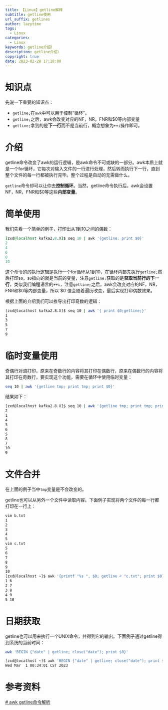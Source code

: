 ```yaml
---
title: 【Linux】getline解释
subtitle: getline使用
url_suffix: getlines
author: lazytime
tags:
  - Linux
categories:
  - Linux
keywords: getline介绍）
description: getline介绍）
copyright: true
date: 2023-02-28 17:18:00
---
```


# 知识点

先说一下重要的知识点：
- `getline;`在`awk`中可以用于控制“循环”。
- `getline;`之后，awk会改变对应的NF，NR，FNR和$0等内部变量
- `getline;`拿到的是**下一行**而不是当前行，概念想象为`++i`操作即可。

# 介绍

getline命令改变了awk的运行逻辑，是awk命令不可或缺的一部分。awk本质上就是一个for循环，它每次对输入文件的一行进行处理，然后转而执行下一行，直到整个文件的每一行都被执行完毕。整个过程是自动的无需做什么。

`getline`命令却可以让你去**控制循环**。当然，getline命令执行后，awk会设置NF，NR，FNR和$0等这些**内部变量**。

<!-- more -->

# 简单使用

我们先看一个简单的例子，打印出从1到10之间的偶数：

```ruby
[zxd@localhost kafka2.8.X]$ seq 10 | awk '{getline; print $0}'
2
4
6
8
10
```

这个命令的的执行逻辑是执行一个for循环从1到10，在循环内部先执行`getline;`然后打印`$0`，`$0`指向的就是当前的变量，注意`getline;`获取的是**获取当前行的下一行**，类似我们编程语言的`++i`，注意`getline;`之后，awk会改变对应的NF，NR，FNR和$0等内部变量，所以`$0`值会随着遍历改变，最后实现打印偶数效果。

根据上面的介绍我们可以推导出打印奇数的逻辑：

```sh
[zxd@localhost kafka2.8.X]$ seq 10 | awk '{ print $0;getline;}'
1
3
5
7
9
```

# 临时变量使用

奇偶行对调打印，原来在奇数行的内容将其打印在偶数行，原来在偶数行的内容将其打印在奇数行，要实现这个功能，需要在循环中使用临时变量：

```sh
seq 10 | awk '{getline tmp; print tmp; print $0}'
```

结果如下：

```sh
[zxd@localhost kafka2.8.X]$ seq 10 | awk '{getline tmp; print tmp; print $0}'
2
1
4
3
6
5
8
7
10
9

```

# 文件合并

在上面的例子当中`tmp`变量是不会改变的。

getline也可以从另外一个文件中读取内容。下面例子实现将两个文件的每一行都打印在一行上：

```sh
vim b.txt
1
2
3
4
5
vim c.txt
5
6
7
8
9
10
[zxd@localhost ~]$ awk '{printf "%s ", $0; getline < "c.txt"; print $0}' b.txt 
1 6
2 7
3 8
4 9
5 10
```

# 日期获取

getline也可以用来执行一个UNIX命令，并得到它的输出。下面例子通过getline得到系统的当前时间：

```sh
awk 'BEGIN {"date" | getline; close("date"); print $0}'
```

```sh
[zxd@localhost ~]$ awk 'BEGIN {"date" | getline; close("date"); print $0}'
Wed Mar  1 00:34:01 CST 2023
```

# 参考资料

[# awk getline命令解析](https://blog.csdn.net/xibeichengf/article/details/51367311)